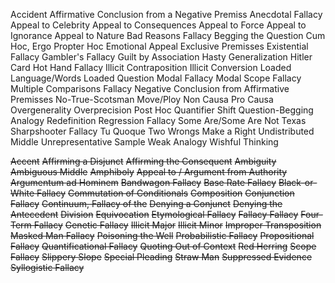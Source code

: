 Accident
Affirmative Conclusion from a Negative Premiss
Anecdotal Fallacy
Appeal to Celebrity
Appeal to Consequences
Appeal to Force
Appeal to Ignorance
Appeal to Nature
Bad Reasons Fallacy
Begging the Question
Cum Hoc, Ergo Propter Hoc
Emotional Appeal
Exclusive Premisses
Existential Fallacy
Gambler's Fallacy
Guilt by Association
Hasty Generalization
Hitler Card
Hot Hand Fallacy
Illicit Contraposition
Illicit Conversion
Loaded Language/Words
Loaded Question
Modal Fallacy
Modal Scope Fallacy
Multiple Comparisons Fallacy
Negative Conclusion from Affirmative Premisses
No-True-Scotsman Move/Ploy
Non Causa Pro Causa
Overgenerality
Overprecision
Post Hoc
Quantifier Shift
Question-Begging Analogy
Redefinition
Regression Fallacy
Some Are/Some Are Not
Texas Sharpshooter Fallacy
Tu Quoque
Two Wrongs Make a Right
Undistributed Middle
Unrepresentative Sample
Weak Analogy
Wishful Thinking

~~Accent~~
~~Affirming a Disjunct~~
~~Affirming the Consequent~~
~~Ambiguity~~
~~Ambiguous Middle~~
~~Amphiboly~~
~~Appeal to / Argument from Authority~~
~~Argumentum ad Hominem~~
~~Bandwagon Fallacy~~
~~Base Rate Fallacy~~
~~Black-or-White Fallacy~~
~~Commutation of Conditionals~~
~~Composition~~
~~Conjunction Fallacy~~
~~Continuum, Fallacy of the~~
~~Denying a Conjunct~~
~~Denying the Antecedent~~
~~Division~~
~~Equivocation~~
~~Etymological Fallacy~~
~~Fallacy Fallacy~~
~~Four-Term Fallacy~~
~~Genetic Fallacy~~
~~Illicit Major~~
~~Illicit Minor~~
~~Improper Transposition~~
~~Masked Man Fallacy~~
~~Poisoning the Well~~
~~Probabilistic Fallacy~~
~~Propositional Fallacy~~
~~Quantificational Fallacy~~
~~Quoting Out of Context~~
~~Red Herring~~
~~Scope Fallacy~~
~~Slippery Slope~~
~~Special Pleading~~
~~Straw Man~~
~~Suppressed Evidence~~
~~Syllogistic Fallacy~~
